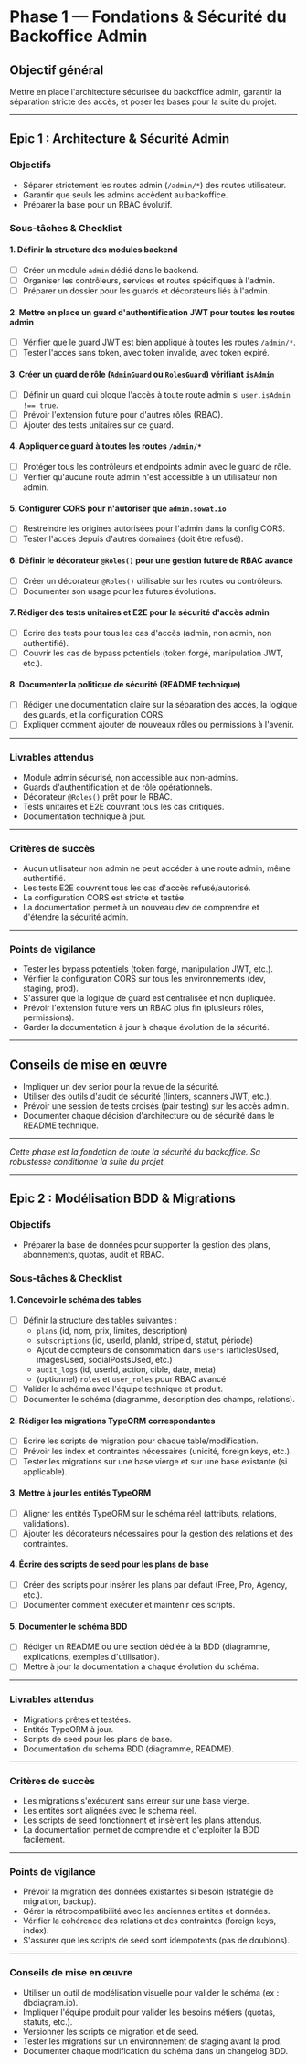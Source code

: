 # Phase 1 — Fondations & Sécurité du Backoffice Admin

## Objectif général
Mettre en place l'architecture sécurisée du backoffice admin, garantir la séparation stricte des accès, et poser les bases pour la suite du projet.

---

## Epic 1 : Architecture & Sécurité Admin

### Objectifs
- Séparer strictement les routes admin (`/admin/*`) des routes utilisateur.
- Garantir que seuls les admins accèdent au backoffice.
- Préparer la base pour un RBAC évolutif.

### Sous-tâches & Checklist

#### 1. Définir la structure des modules backend
- [ ] Créer un module `admin` dédié dans le backend.
- [ ] Organiser les contrôleurs, services et routes spécifiques à l'admin.
- [ ] Préparer un dossier pour les guards et décorateurs liés à l'admin.

#### 2. Mettre en place un guard d'authentification JWT pour toutes les routes admin
- [ ] Vérifier que le guard JWT est bien appliqué à toutes les routes `/admin/*`.
- [ ] Tester l'accès sans token, avec token invalide, avec token expiré.

#### 3. Créer un guard de rôle (`AdminGuard` ou `RolesGuard`) vérifiant `isAdmin`
- [ ] Définir un guard qui bloque l'accès à toute route admin si `user.isAdmin !== true`.
- [ ] Prévoir l'extension future pour d'autres rôles (RBAC).
- [ ] Ajouter des tests unitaires sur ce guard.

#### 4. Appliquer ce guard à toutes les routes `/admin/*`
- [ ] Protéger tous les contrôleurs et endpoints admin avec le guard de rôle.
- [ ] Vérifier qu'aucune route admin n'est accessible à un utilisateur non admin.

#### 5. Configurer CORS pour n'autoriser que `admin.sowat.io`
- [ ] Restreindre les origines autorisées pour l'admin dans la config CORS.
- [ ] Tester l'accès depuis d'autres domaines (doit être refusé).

#### 6. Définir le décorateur `@Roles()` pour une gestion future de RBAC avancé
- [ ] Créer un décorateur `@Roles()` utilisable sur les routes ou contrôleurs.
- [ ] Documenter son usage pour les futures évolutions.

#### 7. Rédiger des tests unitaires et E2E pour la sécurité d'accès admin
- [ ] Écrire des tests pour tous les cas d'accès (admin, non admin, non authentifié).
- [ ] Couvrir les cas de bypass potentiels (token forgé, manipulation JWT, etc.).

#### 8. Documenter la politique de sécurité (README technique)
- [ ] Rédiger une documentation claire sur la séparation des accès, la logique des guards, et la configuration CORS.
- [ ] Expliquer comment ajouter de nouveaux rôles ou permissions à l'avenir.

---

### Livrables attendus
- Module admin sécurisé, non accessible aux non-admins.
- Guards d'authentification et de rôle opérationnels.
- Décorateur `@Roles()` prêt pour le RBAC.
- Tests unitaires et E2E couvrant tous les cas critiques.
- Documentation technique à jour.

---

### Critères de succès
- Aucun utilisateur non admin ne peut accéder à une route admin, même authentifié.
- Les tests E2E couvrent tous les cas d'accès refusé/autorisé.
- La configuration CORS est stricte et testée.
- La documentation permet à un nouveau dev de comprendre et d'étendre la sécurité admin.

---

### Points de vigilance
- Tester les bypass potentiels (token forgé, manipulation JWT, etc.).
- Vérifier la configuration CORS sur tous les environnements (dev, staging, prod).
- S'assurer que la logique de guard est centralisée et non dupliquée.
- Prévoir l'extension future vers un RBAC plus fin (plusieurs rôles, permissions).
- Garder la documentation à jour à chaque évolution de la sécurité.

---

## Conseils de mise en œuvre
- Impliquer un dev senior pour la revue de la sécurité.
- Utiliser des outils d'audit de sécurité (linters, scanners JWT, etc.).
- Prévoir une session de tests croisés (pair testing) sur les accès admin.
- Documenter chaque décision d'architecture ou de sécurité dans le README technique.

---

*Cette phase est la fondation de toute la sécurité du backoffice. Sa robustesse conditionne la suite du projet.*

---

## Epic 2 : Modélisation BDD & Migrations

### Objectifs
- Préparer la base de données pour supporter la gestion des plans, abonnements, quotas, audit et RBAC.

### Sous-tâches & Checklist

#### 1. Concevoir le schéma des tables
- [ ] Définir la structure des tables suivantes :
  - `plans` (id, nom, prix, limites, description)
  - `subscriptions` (id, userId, planId, stripeId, statut, période)
  - Ajout de compteurs de consommation dans `users` (articlesUsed, imagesUsed, socialPostsUsed, etc.)
  - `audit_logs` (id, userId, action, cible, date, meta)
  - (optionnel) `roles` et `user_roles` pour RBAC avancé
- [ ] Valider le schéma avec l'équipe technique et produit.
- [ ] Documenter le schéma (diagramme, description des champs, relations).

#### 2. Rédiger les migrations TypeORM correspondantes
- [ ] Écrire les scripts de migration pour chaque table/modification.
- [ ] Prévoir les index et contraintes nécessaires (unicité, foreign keys, etc.).
- [ ] Tester les migrations sur une base vierge et sur une base existante (si applicable).

#### 3. Mettre à jour les entités TypeORM
- [ ] Aligner les entités TypeORM sur le schéma réel (attributs, relations, validations).
- [ ] Ajouter les décorateurs nécessaires pour la gestion des relations et des contraintes.

#### 4. Écrire des scripts de seed pour les plans de base
- [ ] Créer des scripts pour insérer les plans par défaut (Free, Pro, Agency, etc.).
- [ ] Documenter comment exécuter et maintenir ces scripts.

#### 5. Documenter le schéma BDD
- [ ] Rédiger un README ou une section dédiée à la BDD (diagramme, explications, exemples d'utilisation).
- [ ] Mettre à jour la documentation à chaque évolution du schéma.

---

### Livrables attendus
- Migrations prêtes et testées.
- Entités TypeORM à jour.
- Scripts de seed pour les plans de base.
- Documentation du schéma BDD (diagramme, README).

---

### Critères de succès
- Les migrations s'exécutent sans erreur sur une base vierge.
- Les entités sont alignées avec le schéma réel.
- Les scripts de seed fonctionnent et insèrent les plans attendus.
- La documentation permet de comprendre et d'exploiter la BDD facilement.

---

### Points de vigilance
- Prévoir la migration des données existantes si besoin (stratégie de migration, backup).
- Gérer la rétrocompatibilité avec les anciennes entités et données.
- Vérifier la cohérence des relations et des contraintes (foreign keys, index).
- S'assurer que les scripts de seed sont idempotents (pas de doublons).

---

### Conseils de mise en œuvre
- Utiliser un outil de modélisation visuelle pour valider le schéma (ex : dbdiagram.io).
- Impliquer l'équipe produit pour valider les besoins métiers (quotas, statuts, etc.).
- Versionner les scripts de migration et de seed.
- Tester les migrations sur un environnement de staging avant la prod.
- Documenter chaque modification du schéma dans un changelog BDD. 